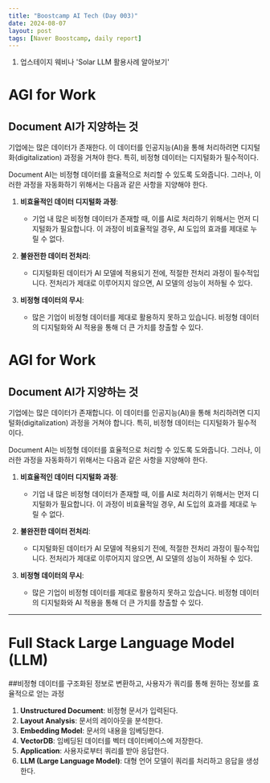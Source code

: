 ```yaml
---
title: "Boostcamp AI Tech (Day 003)"
date: 2024-08-07
layout: post
tags: [Naver Boostcamp, daily report]
---
```

1. 업스테이지 웨비나 'Solar LLM 활용사례 알아보기'

# AGI for Work

## Document AI가 지양하는 것

기업에는 많은 데이터가 존재한다. 이 데이터를 인공지능(AI)을 통해 처리하려면 디지털화(digitalization) 과정을 거쳐야 한다. 특히, 비정형 데이터는 디지털화가 필수적이다.  

Document AI는 비정형 데이터를 효율적으로 처리할 수 있도록 도와줍니다. 그러나, 이러한 과정을 자동화하기 위해서는 다음과 같은 사항을 지양해야 한다.

1. **비효율적인 데이터 디지털화 과정**:
    - 기업 내 많은 비정형 데이터가 존재할 때, 이를 AI로 처리하기 위해서는 먼저 디지털화가 필요합니다. 이 과정이 비효율적일 경우, AI 도입의 효과를 제대로 누릴 수 없다.

2. **불완전한 데이터 전처리**:
    - 디지털화된 데이터가 AI 모델에 적용되기 전에, 적절한 전처리 과정이 필수적입니다. 전처리가 제대로 이루어지지 않으면, AI 모델의 성능이 저하될 수 있다.

3. **비정형 데이터의 무시**:
    - 많은 기업이 비정형 데이터를 제대로 활용하지 못하고 있습니다. 비정형 데이터의 디지털화와 AI 적용을 통해 더 큰 가치를 창출할 수 있다.

# AGI for Work
## Document AI가 지양하는 것

기업에는 많은 데이터가 존재합니다. 이 데이터를 인공지능(AI)을 통해 처리하려면 디지털화(digitalization) 과정을 거쳐야 합니다. 특히, 비정형 데이터는 디지털화가 필수적이다.

Document AI는 비정형 데이터를 효율적으로 처리할 수 있도록 도와줍니다. 그러나, 이러한 과정을 자동화하기 위해서는 다음과 같은 사항을 지양해야 한다.

1. **비효율적인 데이터 디지털화 과정**:
    - 기업 내 많은 비정형 데이터가 존재할 때, 이를 AI로 처리하기 위해서는 먼저 디지털화가 필요합니다. 이 과정이 비효율적일 경우, AI 도입의 효과를 제대로 누릴 수 없다.

2. **불완전한 데이터 전처리**:
    - 디지털화된 데이터가 AI 모델에 적용되기 전에, 적절한 전처리 과정이 필수적입니다. 전처리가 제대로 이루어지지 않으면, AI 모델의 성능이 저하될 수 있다.

3. **비정형 데이터의 무시**:
    - 많은 기업이 비정형 데이터를 제대로 활용하지 못하고 있습니다. 비정형 데이터의 디지털화와 AI 적용을 통해 더 큰 가치를 창출할 수 있다.

---

# Full Stack Large Language Model (LLM)

##비정형 데이터를 구조화된 정보로 변환하고, 사용자가 쿼리를 통해 원하는 정보를 효율적으로 얻는 과정
1. **Unstructured Document**: 비정형 문서가 입력된다.
2. **Layout Analysis**: 문서의 레이아웃을 분석한다.
3. **Embedding Model**: 문서의 내용을 임베딩한다.
4. **VectorDB**: 임베딩된 데이터를 벡터 데이터베이스에 저장한다.
5. **Application**: 사용자로부터 쿼리를 받아 응답한다.
6. **LLM (Large Language Model)**: 대형 언어 모델이 쿼리를 처리하고 응답을 생성한다.
